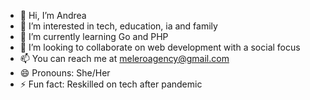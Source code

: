 - 👋 Hi, I’m Andrea
- 👀 I’m interested in tech, education, ia and family
- 🌱 I’m currently learning Go and PHP
- 💞️ I’m looking to collaborate on web development with a social focus
- 📫 You can reach me at meleroagency@gmail.com
- 😄 Pronouns: She/Her
- ⚡ Fun fact: Reskilled on tech after pandemic

<!---
MeleroDev78/MeleroDev78 is a ✨ special ✨ repository because its `README.md` (this file) appears on your GitHub profile.
You can click the Preview link to take a look at your changes.
--->
